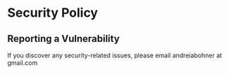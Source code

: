 # Security Policy

## Reporting a Vulnerability

If you discover any security-related issues, please email andreiabohner at gmail.com
